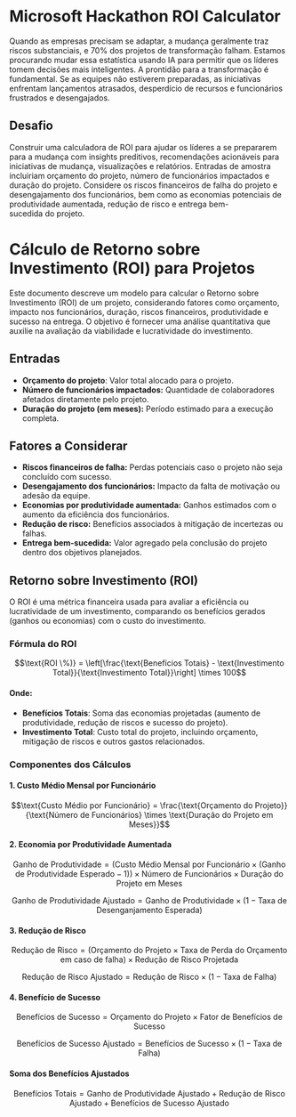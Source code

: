 # Microsoft Hackathon ROI Calculator
Quando as empresas precisam se adaptar, a mudança geralmente traz riscos substanciais, e 70% dos projetos de transformação falham. Estamos procurando mudar essa estatística usando IA para permitir que os líderes tomem decisões mais inteligentes. A prontidão para a transformação é fundamental. Se as equipes não estiverem preparadas, as iniciativas enfrentam lançamentos atrasados, desperdício de recursos e funcionários frustrados e desengajados. 

## Desafio 
Construir uma calculadora de ROI para ajudar os líderes a se prepararem para a mudança com insights preditivos, recomendações acionáveis para iniciativas de mudança, visualizações e relatórios. Entradas de amostra incluiriam orçamento do projeto, número de funcionários impactados e duração do projeto. Considere os riscos financeiros de falha do projeto e desengajamento dos funcionários, bem como as economias potenciais de produtividade aumentada, redução de risco e entrega bem-sucedida do projeto.

# Cálculo de Retorno sobre Investimento (ROI) para Projetos
Este documento descreve um modelo para calcular o Retorno sobre Investimento (ROI) de um projeto, considerando fatores como orçamento, impacto nos funcionários, duração, riscos financeiros, produtividade e sucesso na entrega. O objetivo é fornecer uma análise quantitativa que auxilie na avaliação da viabilidade e lucratividade do investimento.

## Entradas
- **Orçamento do projeto**: Valor total alocado para o projeto.
- **Número de funcionários impactados:** Quantidade de colaboradores afetados diretamente pelo projeto.
- **Duração do projeto (em meses):** Período estimado para a execução completa.

## Fatores a Considerar
- **Riscos financeiros de falha:** Perdas potenciais caso o projeto não seja concluído com sucesso.
- **Desengajamento dos funcionários:** Impacto da falta de motivação ou adesão da equipe.
- **Economias por produtividade aumentada:** Ganhos estimados com o aumento da eficiência dos funcionários.
- **Redução de risco:** Benefícios associados à mitigação de incertezas ou falhas.
- **Entrega bem-sucedida:** Valor agregado pela conclusão do projeto dentro dos objetivos planejados.

## Retorno sobre Investimento (ROI)

O ROI é uma métrica financeira usada para avaliar a eficiência ou lucratividade de um investimento, comparando os benefícios gerados (ganhos ou economias) com o custo do investimento.

### Fórmula do ROI

$$\text{ROI \%)} = \left[\frac{\text{Benefícios Totais} - \text{Investimento Total}}{\text{Investimento Total}}\right] \times 100$$

#### Onde:
- **Benefícios Totais**: Soma das economias projetadas (aumento de produtividade, redução de riscos e sucesso do projeto).
- **Investimento Total**: Custo total do projeto, incluindo orçamento, mitigação de riscos e outros gastos relacionados.

### Componentes dos Cálculos

#### 1. Custo Médio Mensal por Funcionário

$$\text{Custo Médio por Funcionário} = \frac{\text{Orçamento do Projeto}}{\text{Número de Funcionários} \times \text{Duração do Projeto em Meses}}$$

#### 2. Economia por Produtividade Aumentada

$$\text{Ganho de Produtividade} = (\text{Custo Médio Mensal por Funcionário} \times (\text{Ganho de Produtividade Esperado} - 1)) \times \text{Número de Funcionários} \times \text{Duração do Projeto em Meses}$$

$$\text{Ganho de Produtividade Ajustado} = \text{Ganho de Produtividade} \times (1 - \text{Taxa de Desenganjamento Esperada})$$

#### 3. Redução de Risco

$$\text{Redução de Risco} = (\text{Orçamento do Projeto} \times \text{Taxa de Perda do Orçamento em caso de falha}) \times \text{Redução de Risco Projetada}$$

$$\text{Redução de Risco Ajustado} = \text{Redução de Risco} \times (1 - \text{Taxa de Falha})$$

#### 4. Benefício de Sucesso

$$\text{Benefícios de Sucesso} = \text{Orçamento do Projeto} \times \text{Fator de Benefícios de Sucesso}$$

$$\text{Benefícios de Sucesso Ajustado} = \text{Benefícios de Sucesso} \times (1 - \text{Taxa de Falha})$$

#### Soma dos Benefícios Ajustados

$$\text{Benefícios Totais} = \text{Ganho de Produtividade Ajustado} + \text{Redução de Risco Ajustado} + \text{Benefícios de Sucesso Ajustado}$$
